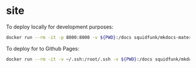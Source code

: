 # site
To deploy locally for development purposes:
```sh
docker run --rm -it -p 8000:8000 -v ${PWD}:/docs squidfunk/mkdocs-material
```

To deploy for to Github Pages:
```sh
docker run --rm -it -v ~/.ssh:/root/.ssh -v ${PWD}:/docs squidfunk/mkdocs-material gh-deploy 
```